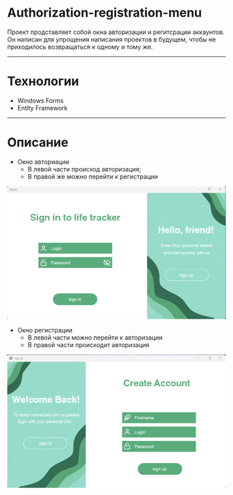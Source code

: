 # Authorization-registration-menu
Проект продставляет собой окна авторизации и регитсрации аккаунтов. Он написан для упрощения написания проектов в будущем, чтобы не приходилось возвращаться к одному и тому же.
___
# Технологии
* Windows Forms
* Entity Framework
___
# Описание 
* Окно авториации
  * В левой части происход авторизация;
  * В правой же можно перейти к регистрации
<img src="images/SignIn.png" width="1000">

* Окно регистрации
  * В левой части можно перейти к авторизации
  * В правой части происходит авторизация
<img src="images/SignUp.png" width="1000">
